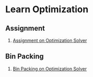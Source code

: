 # Learn Optimization

## Assignment

1. [Assignment on Optimization Solver](https://github.com/Gxs16/Learn-Optimization/tree/main/Assignment/Assignment%20on%20Optimization%20Solver)

## Bin Packing

1. [Bin Packing on Optimization Solver](https://github.com/Gxs16/Learn-Optimization/tree/main/Bin%20Packing/Bin%20Packing%20on%20Optimization%20Solver)
